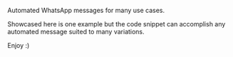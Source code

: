 Automated WhatsApp messages for many use cases. 

Showcased here is one example but the code snippet can accomplish any automated message suited to many variations. 

Enjoy :)
